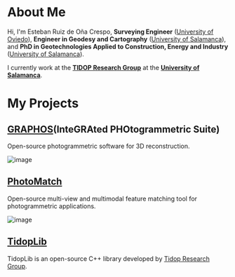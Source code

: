 # About Me

Hi, I'm Esteban Ruiz de Oña Crespo, **Surveying Engineer** ([University of Oviedo](http://www.uniovi.es/en/inicio)), **Engineer in Geodesy and Cartography** ([University of Salamanca](https://www.usal.es)), and **PhD in Geotechnologies Applied to Construction, Energy and Industry** ([University of Salamanca](https://www.usal.es)).

I currently work at the **[TIDOP Research Group](http://tidop.usal.es)** at the **[University of Salamanca](https://www.usal.es)**.

# My Projects

## [GRAPHOS](https://github.com/TIDOP-USAL/graphos)(InteGRAted PHOtogrammetric Suite)

Open-source photogrammetric software for 3D reconstruction.

![image](https://user-images.githubusercontent.com/43246895/224287426-4ac7cc12-f26b-4e4c-95f6-178462a1b730.png)

## [PhotoMatch](https://github.com/TIDOP-USAL/photomatch)

Open-source multi-view and multimodal feature matching tool for photogrammetric applications.

![image](https://user-images.githubusercontent.com/43246895/224289882-e03f95f7-1c48-45e3-8347-dcd207aaf768.png)

## [TidopLib](https://github.com/estebanrdo/tidoplib)

TidopLib is an open-source C++ library developed by [Tidop Research Group](http://tidop.usal.es/).

<!--
**estebanrdo/estebanrdo** is a ✨ _special_ ✨ repository because its `README.md` (this file) appears on your GitHub profile.

Here are some ideas to get you started:

- 🔭 I’m currently working on ...
- 🌱 I’m currently learning ...
- 👯 I’m looking to collaborate on ...
- 🤔 I’m looking for help with ...
- 💬 Ask me about ...
- 📫 How to reach me: ...
- 😄 Pronouns: ...
- ⚡ Fun fact: ...
-->

